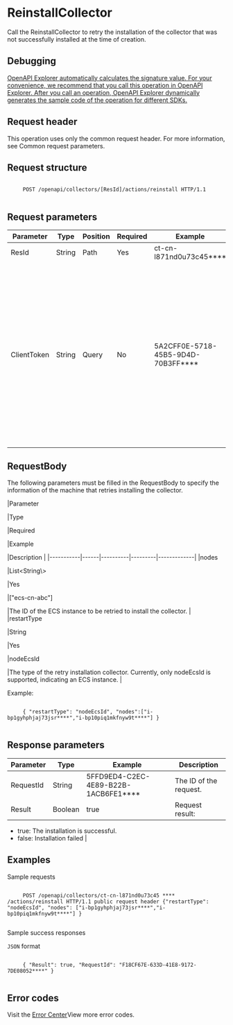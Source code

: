 # ReinstallCollector

Call the ReinstallCollector to retry the installation of the collector that was not successfully installed at the time of creation.

## Debugging

[OpenAPI Explorer automatically calculates the signature value. For your convenience, we recommend that you call this operation in OpenAPI Explorer. After you call an operation, OpenAPI Explorer dynamically generates the sample code of the operation for different SDKs.](https://api.aliyun.com/#product=elasticsearch&api=ReinstallCollector&type=ROA&version=2017-06-13)

## Request header

This operation uses only the common request header. For more information, see Common request parameters.

## Request structure

```

     POST /openapi/collectors/[ResId]/actions/reinstall HTTP/1.1 
   
```

## Request parameters

|Parameter|Type|Position|Required|Example|Description|
|---------|----|--------|--------|-------|-----------|
|ResId|String|Path|Yes|ct-cn-l871nd0u73c45\*\*\*\*|The collector ID. |
|ClientToken|String|Query|No|5A2CFF0E-5718-45B5-9D4D-70B3FF\*\*\*\*|This parameter is used to ensure the idempotence of the request. The value of this parameter is generated by the client and is unique among different requests. The maximum length is 64 ASCII characters. |

## RequestBody

The following parameters must be filled in the RequestBody to specify the information of the machine that retries installing the collector.

|Parameter

|Type

|Required

|Example

|Description |
|-----------|------|----------|---------|-------------|
|nodes

|List<String\\\>

|Yes

|\["ecs-cn-abc"\]

|The ID of the ECS instance to be retried to install the collector. |
|restartType

|String

|Yes

|nodeEcsId

|The type of the retry installation collector. Currently, only nodeEcsId is supported, indicating an ECS instance. |

Example:

```

     { "restartType": "nodeEcsId", "nodes":["i-bp1gyhphjaj73jsr****","i-bp10piq1mkfnyw9t****"] } 
   
```

## Response parameters

|Parameter|Type|Example|Description|
|---------|----|-------|-----------|
|RequestId|String|5FFD9ED4-C2EC-4E89-B22B-1ACB6FE1\*\*\*\*|The ID of the request. |
|Result|Boolean|true|Request result:

-   true: The installation is successful.
-   false: Installation failed |

## Examples

Sample requests

```

     POST /openapi/collectors/ct-cn-l871nd0u73c45 **** /actions/reinstall HTTP/1.1 public request header {"restartType": "nodeEcsId", "nodes": ["i-bp1gyhphjaj73jsr****","i-bp10piq1mkfnyw9t****"] } 
   
```

Sample success responses

`JSON` format

```

     { "Result": true, "RequestId": "F18CF67E-633D-41E8-9172-7DE08052****" } 
   
```

## Error codes

Visit the [Error Center](https://error-center.alibabacloud.com/status/product/elasticsearch)View more error codes.

